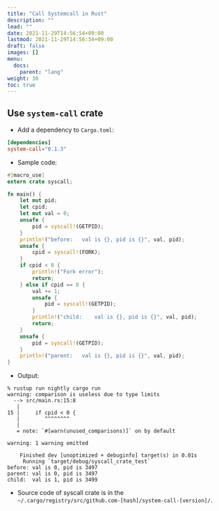 ```yaml
---
title: "Call Systemcall in Rust"
description: ""
lead: ""
date: 2021-11-29T14:56:54+09:00
lastmod: 2021-11-29T14:56:54+09:00
draft: false
images: []
menu: 
  docs:
    parent: "lang"
weight: 30
toc: true
---
```


## Use `system-call` crate

- Add a dependency to `Cargo.toml`:

```toml
[dependencies]
system-call="0.1.3"
```

- Sample code:

```rust
#[macro_use]
extern crate syscall;

fn main() {
    let mut pid;
    let cpid;
    let mut val = 0;
    unsafe {
        pid = syscall!(GETPID);
    }
    println!("before:	val is {}, pid is {}", val, pid);
    unsafe {
        cpid = syscall!(FORK);
    }
    if cpid < 0 {
        println!("Fork error");
        return;
    } else if cpid == 0 {
        val += 1;
        unsafe {
            pid = syscall!(GETPID);
        }
        println!("child:	val is {}, pid is {}", val, pid);
        return;
    }
    unsafe {
        pid = syscall!(GETPID);
    }
    println!("parent:	val is {}, pid is {}", val, pid);
}
```

- Output:

```text
% rustup run nightly cargo run
warning: comparison is useless due to type limits
  --> src/main.rs:15:8
   |
15 |     if cpid < 0 {
   |        ^^^^^^^^
   |
   = note: `#[warn(unused_comparisons)]` on by default

warning: 1 warning emitted

    Finished dev [unoptimized + debuginfo] target(s) in 0.01s
     Running `target/debug/syscall_crate_test`
before: val is 0, pid is 3497
parent: val is 0, pid is 3497
child:  val is 1, pid is 3499
```

- Source code of syscall crate is in the `~/.cargo/registry/src/github.com-[hash]/system-call-[version]/`.
